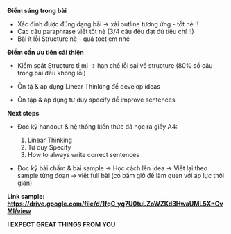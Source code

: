 **Điểm sáng trong bài**

+ Xác đinh được đúng dạng bài -> xài outline tương ứng - tốt nè !!
+ Các câu paraphrase viết tốt nè (3/4 câu đều đạt đủ tiêu chí !!)
+ Bài ít lỗi Structure nè - quá toẹt em nhé


**Điểm cần ưu tiên cải thiện**

- Kiểm soát Structure tỉ mỉ -> hạn chế lỗi sai về structure (80% số câu trong bài đều không lỗi)

- Ôn tậ & áp dụng Linear Thinking để develop ideas

- Ôn tập & áp dụng tư duy specify để improve sentences

**Next steps**

+ Đọc kỹ handout & hệ thống kiến thức đã học ra giấy A4: 
	1. Linear Thinking
	2. Tư duy Specify
	3. How to always write correct sentences

+ Đọc kỹ bài chấm & bài sample -> Học cách lên idea  -> Viết lại theo sample từng đoạn -> viết full bài (có bấm giờ để làm quen với áp lực thời gian)

**Link sample: https://drive.google.com/file/d/1fqC_yq7U0tuLZoWZKd3HwaUML5XnCvMl/view**

**I EXPECT GREAT THINGS FROM YOU**